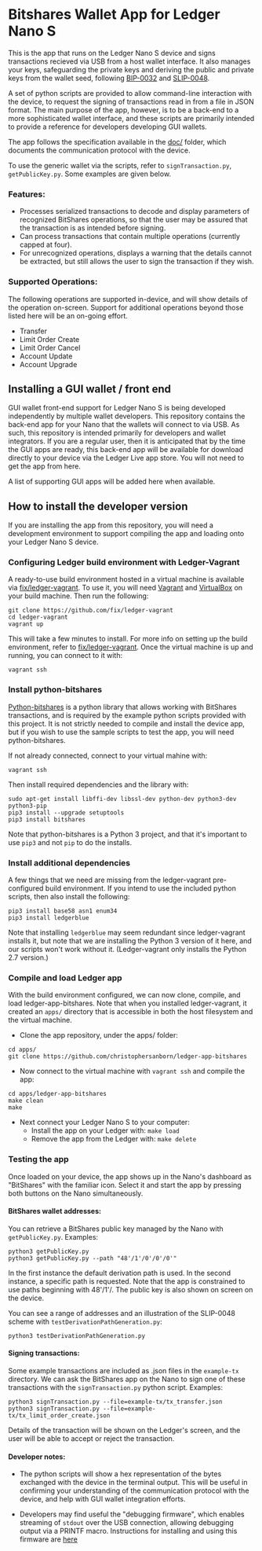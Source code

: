 # Bitshares Wallet App for Ledger Nano S

This is the app that runs on the Ledger Nano S device and signs transactions recieved via USB from a host wallet interface.  It also manages your keys, safeguarding the private keys and deriving the public and private keys from the wallet seed, following [BIP-0032](https://github.com/bitcoin/bips/blob/master/bip-0032.mediawiki) and [SLIP-0048](https://github.com/satoshilabs/slips/blob/master/slip-0048.md).

A set of python scripts are provided to allow command-line interaction with the device, to request the signing of transactions read in from a file in JSON format.  The main purpose of the app, however, is to be a back-end to a more sophisticated wallet interface, and these scripts are primarily intended to provide a reference for developers developing GUI wallets.

The app follows the specification available in the [doc/](/doc/) folder, which documents the communication protocol with the device.

To use the generic wallet via the scripts, refer to `signTransaction.py`, `getPublicKey.py`.  Some examples are given below.

### Features:

* Processes serialized transactions to decode and display parameters of recognized BitShares operations, so that the user may be assured that the transaction is as intended before signing.
* Can process transactions that contain multiple operations (currently capped at four).
* For unrecognized operations, displays a warning that the details cannot be extracted, but still allows the user to sign the transaction if they wish.

### Supported Operations:

The following operations are supported in-device, and will show details of the operation on-screen.  Support for additional operations beyond those listed here will be an on-going effort.

* Transfer
* Limit Order Create
* Limit Order Cancel
* Account Update
* Account Upgrade

## Installing a GUI wallet / front end

GUI wallet front-end support for Ledger Nano S is being developed independently by multiple wallet developers.  This repository contains the back-end app for your Nano that the wallets will connect to via USB.  As such, this repository is intended primarily for developers and wallet integrators.  If you are a regular user, then it is anticipated that by the time the GUI apps are ready, this back-end app will be available for download directly to your device via the Ledger Live app store.  You will not need to get the app from here.

A list of supporting GUI apps will be added here when available.

## How to install the developer version

If you are installing the app from this repository, you will need a development environment to support compiling the app and loading onto your Ledger Nano S device.

### Configuring Ledger build environment with Ledger-Vagrant

A ready-to-use build environment hosted in a virtual machine is available via [fix/ledger-vagrant](https://github.com/fix/ledger-vagrant).  To use it, you will need [Vagrant](https://www.vagrantup.com) and [VirtualBox](https://www.virtualbox.org) on your build machine.  Then run the following:

```
git clone https://github.com/fix/ledger-vagrant
cd ledger-vagrant
vagrant up
```

This will take a few minutes to install.  For more info on setting up the build environment, refer to [fix/ledger-vagrant](https://github.com/fix/ledger-vagrant).  Once the virtual machine is up and running, you can connect to it with:

```
vagrant ssh
```

### Install python-bitshares

[Python-bitshares](https://github.com/bitshares/python-bitshares) is a python library that allows working with BitShares transactions, and is required by the example python scripts provided with this project.  It is not strictly needed to compile and install the device app, but if you wish to use the sample scripts to test the app, you will need python-bitshares.

If not already connected, connect to your virtual mahine with:

```
vagrant ssh
```

Then install required dependencies and the library with:

```
sudo apt-get install libffi-dev libssl-dev python-dev python3-dev python3-pip
pip3 install --upgrade setuptools
pip3 install bitshares
```

Note that python-bitshares is a Python 3 project, and that it's important to use `pip3` and not `pip` to do the installs.

### Install additional dependencies

A few things that we need are missing from the ledger-vagrant pre-configured build environment.  If you intend to use the included python scripts, then also install the following:

```
pip3 install base58 asn1 enum34
pip3 install ledgerblue
```

Note that installing `ledgerblue` may seem redundant since ledger-vagrant installs it, but note that we are installing the Python 3 version of it here, and our scripts won't work without it.  (Ledger-vagrant only installs the Python 2.7 version.)

### Compile and load Ledger app

With the build environment configured, we can now clone, compile, and load ledger-app-bitshares.  Note that when you installed ledger-vagrant, it created an `apps/` directory that is accessible in both the host filesystem and the virtual machine. 

* Clone the app repository, under the apps/ folder:

```
cd apps/
git clone https://github.com/christophersanborn/ledger-app-bitshares

```

* Now connect to the virtual machine with `vagrant ssh` and compile the app: 

```
cd apps/ledger-app-bitshares
make clean
make
```

* Next connect your Ledger Nano S to your computer:
  * Install the app on your Ledger with: `make load`
  * Remove the app from the Ledger with: `make delete`

### Testing the app

Once loaded on your device, the app shows up in the Nano's dashboard as "BitShares" with the familiar icon.  Select it and start the app by pressing both buttons on the Nano simultaneously.

#### BitShares wallet addresses:

You can retrieve a BitShares public key managed by the Nano with `getPublicKey.py`.  Examples:

```
python3 getPublicKey.py
python3 getPublicKey.py --path "48'/1'/0'/0'/0'"
```

In the first instance the default derivation path is used.  In the second instance, a specific path is requested.  Note that the app is constrained to use paths beginning with 48'/1'/.  The public key is also shown on screen on the device.

You can see a range of addresses and an illustration of the SLIP-0048 scheme with `testDerivationPathGeneration.py`:

```
python3 testDerivationPathGeneration.py
```

#### Signing transactions:

Some example transactions are included as .json files in the `example-tx` directory.  We can ask the BitShares app on the Nano to sign one of these transactions with the `signTransaction.py` python script.  Examples:

```
python3 signTransaction.py --file=example-tx/tx_transfer.json
python3 signTransaction.py --file=example-tx/tx_limit_order_create.json
```

Details of the transaction will be shown on the Ledger's screen, and the user will be able to accept or reject the transaction.

#### Developer notes:

* The python scripts will show a hex representation of the bytes exchanged with the device in the terminal output.  This will be useful in confirming your understanding of the communication protocol with the device, and help with GUI wallet integration efforts.

* Developers may find useful the "debugging firmware", which enables streaming of `stdout` over the USB connection, allowing debugging output via a PRINTF macro.  Instructions for installing and using this firmware are [here](https://ledger.readthedocs.io/en/latest/userspace/debugging.html)
